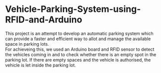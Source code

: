 # Vehicle-Parking-System-using-RFID-and-Arduino
This project is an attempt to develop an automatic parking system which can provide a faster and efficient way to allot and manage the available space in parking lots.<br>
For achieveing this, we used an Arduino board and RFID sensor to detect the vehicles coming in and to check whether there is an empty spot in the parking lot. If there are empty spaces and the vehicle is authorised, the vehicle is let inside the parking lot.
